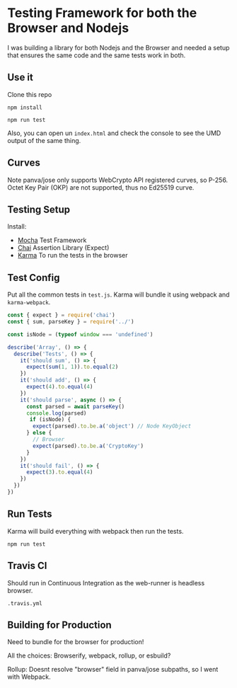 # Testing Framework for both the Browser and Nodejs

I was building a library for both Nodejs and the Browser and needed a setup that ensures the same code and the same tests work in both.

## Use it

Clone this repo 

`npm install`

`npm run test`

Also, you can open un `index.html` and check the console to see the UMD output of the same thing.

## Curves

Note panva/jose only supports WebCrypto API registered curves, so P-256. Octet Key Pair (OKP) are not supported, thus no Ed25519 curve.

## Testing Setup

Install:
- [Mocha](https://mochajs.org/) Test Framework
- [Chai](https://www.npmjs.com/package/chai) Assertion Library (Expect)
- [Karma](https://karma-runner.github.io/latest/index.html) To run the tests in the browser 

## Test Config

Put all the common tests in `test.js`. Karma will bundle it using webpack and `karma-webpack`.

```js
const { expect } = require('chai')
const { sum, parseKey } = require('../')

const isNode = (typeof window === 'undefined')

describe('Array', () => {
  describe('Tests', () => {
    it('should sum', () => {
      expect(sum(1, 1)).to.equal(2)
    })
    it('should add', () => {
      expect(4).to.equal(4)
    })
    it('should parse', async () => {
      const parsed = await parseKey()
      console.log(parsed)
       if (isNode) {
        expect(parsed).to.be.a('object') // Node KeyObject
      } else {
        // Browser
        expect(parsed).to.be.a('CryptoKey')
      }
    })
    it('should fail', () => {
      expect(3).to.equal(4)
    })
  })
})
```

## Run Tests

Karma will build everything with webpack then run the tests.

```
npm run test
```

## Travis CI

Should run in Continuous Integration as the web-runner is headless browser.

`.travis.yml`

## Building for Production

Need to bundle for the browser for production!

All the choices: Browserify, webpack, rollup, or esbuild?

Rollup: Doesnt resolve "browser" field in panva/jose subpaths, so I went with Webpack.
